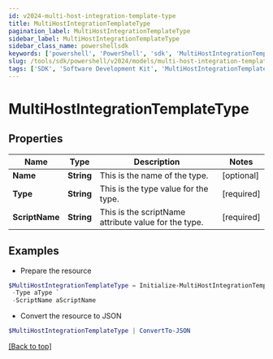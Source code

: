 ```yaml
---
id: v2024-multi-host-integration-template-type
title: MultiHostIntegrationTemplateType
pagination_label: MultiHostIntegrationTemplateType
sidebar_label: MultiHostIntegrationTemplateType
sidebar_class_name: powershellsdk
keywords: ['powershell', 'PowerShell', 'sdk', 'MultiHostIntegrationTemplateType', 'V2024MultiHostIntegrationTemplateType'] 
slug: /tools/sdk/powershell/v2024/models/multi-host-integration-template-type
tags: ['SDK', 'Software Development Kit', 'MultiHostIntegrationTemplateType', 'V2024MultiHostIntegrationTemplateType']
---
```



# MultiHostIntegrationTemplateType

## Properties

Name | Type | Description | Notes
------------ | ------------- | ------------- | -------------
**Name** | **String** | This is the name of the type. | [optional] 
**Type** | **String** | This is the type value for the type. | [required]
**ScriptName** | **String** | This is the scriptName attribute value for the type. | [required]

## Examples

- Prepare the resource
```powershell
$MultiHostIntegrationTemplateType = Initialize-MultiHostIntegrationTemplateType  -Name aName `
 -Type aType `
 -ScriptName aScriptName
```

- Convert the resource to JSON
```powershell
$MultiHostIntegrationTemplateType | ConvertTo-JSON
```


[[Back to top]](#) 

